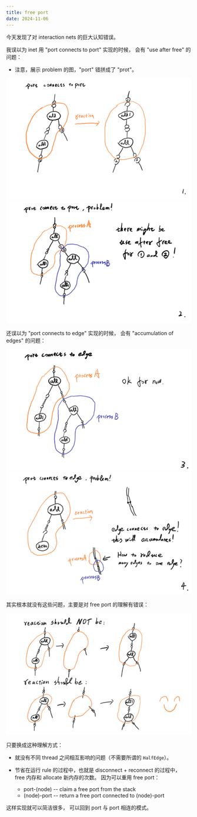```yaml
---
title: free port
date: 2024-11-06
---
```


今天发现了对 interaction nets 的巨大认知错误。

我误以为 inet 用 "port connects to port" 实现的时候，
会有 "use after free" 的问题：

- 注意，展示 problem 的图，"port" 错拼成了 "prot"。

![](images/19-202411060548.jpg)
![](images/20-202411060552.jpg)

还误以为 "port connects to edge" 实现的时候，
会有 "accumulation of edges" 的问题：

![](images/21-202411060553.jpg)
![](images/22-202411060553.jpg)

其实根本就没有这些问题，主要是对 free port 的理解有错误：

![](images/23-202411060755.jpg)

只要换成这种理解方式：

- 就没有不同 thread 之间相互影响的问题（不需要所谓的 `HalfEdge`）。

- 节省在运行 rule 的过程中，也就是 disconnect + reconnect 的过程中，
  free 内存和 allocate 新内存的次数。
  因为可以重用 free port：
  - port-(node) -- claim a free port from the stack
  - (node)-port -- return a free port connected to (node)-port

这样实现就可以简洁很多，
可以回到 port 与 port 相连的模式。
